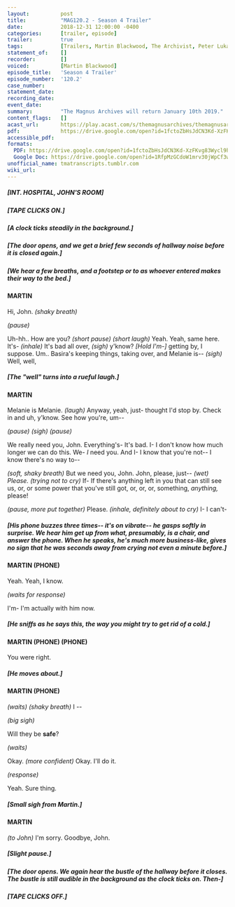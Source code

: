 ```yaml
---
layout:          post
title:           "MAG120.2 - Season 4 Trailer"
date:            2018-12-31 12:00:00 -0400
categories:      [trailer, episode]
trailer:         true
tags:            [Trailers, Martin Blackwood, The Archivist, Peter Lukas, Melanie King, Basira Hussain]
statement_of:    []
recorder:        []
voiced:          [Martin Blackwood]
episode_title:   'Season 4 Trailer'
episode_number:  '120.2'
case_number:     
statement_date:  
recording_date:  
event_date:      
summary:         "The Magnus Archives will return January 10th 2019."
content_flags:   []
acast_url:       https://play.acast.com/s/themagnusarchives/themagnusarchives-season4teaser
pdf:             https://drive.google.com/open?id=1fctoZbHsJdCN3Kd-XzFKvg83Wycl9hxp
accessible_pdf:  
formats: 
  PDF: https://drive.google.com/open?id=1fctoZbHsJdCN3Kd-XzFKvg83Wycl9hxp
  Google Doc: https://drive.google.com/open?id=1RfpMzGCdoW1mrv30jWpCf3w63QV2N5yhysO5E70MC5o
unofficial_name: tmatranscripts.tumblr.com
wiki_url:        
---
```


##### [INT. HOSPITAL, JOHN'S ROOM]

##### [TAPE CLICKS ON.]

##### [A clock ticks steadily in the background.]

##### [The door opens, and we get a brief few seconds of hallway noise before it is closed again.]

##### [We hear a few breaths, and a footstep or to as whoever entered makes their way to the bed.]

#### MARTIN

Hi, John. _(shaky breath)_

_(pause)_

Uh-hh.. How are you? _(short pause) (short laugh)_ Yeah. Yeah, same here. It's- _(inhale)_ It's bad all over, _(sigh)_ y'know? _[Hold I'm-]_ getting by, I suppose. Um.. Basira's keeping things, taking over, and Melanie is-- _(sigh)_ Well, well,

##### [The "well" turns into a rueful laugh.]

#### MARTIN

Melanie is Melanie. _(laugh)_ Anyway, yeah, just- thought I'd stop by. Check in and uh, y'know. See how you're, um--

_(pause) (sigh) (pause)_

We really need you, John. Everything's- It's bad. I- I don't know how much longer we can do this. We- *I* need you. And I- I know that you're not-- I know there's no way to-- 

_(soft, shaky breath)_ But we need you, John. John, please, just-- _(wet)_ *Please.* _(trying not to cry)_ If- If there's anything left in you that can still see us, or, or some power that you've still got, or, or, or, something, *anything,* please!

_(pause, more put together)_ Please. _(inhale, definitely about to cry)_ I- I can't-

##### [His phone buzzes three times-- it's on vibrate-- he gasps softly in surprise. We hear him get up from what, presumably, is a chair, and answer the phone. When he speaks, he's much more business-like, gives no sign that he was seconds away from crying not even a minute before.]

#### MARTIN (PHONE)

Yeah. Yeah, I know.

_(waits for response)_

I'm- I'm actually with him now.

##### [He sniffs as he says this, the way you might try to get rid of a cold.]

#### MARTIN (PHONE) (PHONE)

You were right.

##### [He moves about.]

#### MARTIN (PHONE)

_(waits) (shaky breath)_ I --

_(big sigh)_

Will they be **safe**?

_(waits)_

Okay. _(more confident)_ Okay. I'll do it.

_(response)_

Yeah. Sure thing.

##### [Small sigh from Martin.]

#### MARTIN

_(to John)_ I'm sorry. Goodbye, John.

##### [Slight pause.]

##### [The door opens. We again hear the bustle of the hallway before it closes. The bustle is still audible in the background as the clock ticks on. Then-]

##### [TAPE CLICKS OFF.]

